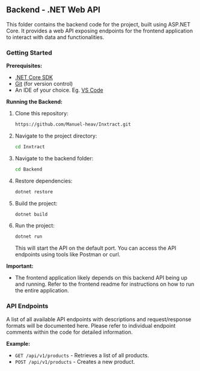 ## Backend - .NET Web API

This folder contains the backend code for the project, built using ASP.NET Core. It provides a web API exposing endpoints for the frontend application to interact with data and functionalities.

###  Getting Started

**Prerequisites:**

* [.NET Core SDK](https://dotnet.microsoft.com/en-us/download)
* [Git](https://git-scm.com/downloads) (for version control)
* An IDE of your choice. Eg. [VS Code](https://code.visualstudio.com/)

**Running the Backend:**

1. Clone this repository:

   ```bash
   https://github.com/Manuel-heav/Inxtract.git
   ```

2. Navigate to the project directory:

   ```bash
   cd Inxtract
   ```

3. Navigate to the backend folder:

   ```bash
   cd Backend
   ```

4. Restore dependencies:

   ```bash
   dotnet restore
   ```

5. Build the project:

   ```bash
   dotnet build
   ```

6. Run the project:

   ```bash
   dotnet run
   ```

   This will start the API on the default port. You can access the API endpoints using tools like Postman or curl.

**Important:**

* The frontend application likely depends on this backend API being up and running. Refer to the frontend readme for instructions on how to run the entire application.

###  API Endpoints

A list of all available API endpoints with descriptions and request/response formats will be documented here. Please refer to individual endpoint comments within the code for detailed information.

**Example:**

* `GET /api/v1/products` - Retrieves a list of all products.
* `POST /api/v1/products` - Creates a new product.
